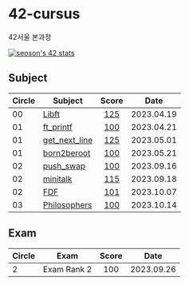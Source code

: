 # 42-cursus
42서울 본과정

[![seoson's 42 stats](https://badge.mediaplus.ma/colorfulwaves/seoson?1337Badge=off&UM6P=off)](https://github.com/oakoudad/badge42)

## Subject
|Circle|Subject|Score|Date|
|----|----|:----:|:----:|
|00|[Libft](https://github.com/42seoul-translation/subject_ko/blob/master/ft_printf/ft_printf.ko.md)|[125](https://github.com/JaeSeoKim/badge42)|2023.04.19|
|01|[ft_printf](https://github.com/42seoul-translation/subject_ko/blob/master/ft_printf/ft_printf.ko.md)|[100](https://github.com/JaeSeoKim/badge42)|2023.04.21|
|01|[get_next_line](https://github.com/42seoul-translation/subject_ko/blob/master/get_next_line/get_next_line.ko.md)|[125](https://github.com/JaeSeoKim/badge42)|2023.05.01|
|01|[born2beroot](https://github.com/42seoul-translation/subject_ko/blob/master/born2beroot/born2beroot.md)|[100](https://github.com/JaeSeoKim/badge42)|2023.05.21|
|02|[push_swap](https://github.com/42seoul-translation/subject_ko/blob/master/push_swap/push_swap.ko.md)|[100](https://github.com/JaeSeoKim/badge42)|2023.09.16
|02|[minitalk](https://github.com/42seoul-translation/subject_ko/blob/master/minitalk/minitalk.md)|[115](https://github.com/JaeSeoKim/badge42)|2023.09.18
|02|[FDF](https://github.com/42seoul-translation/subject_ko/blob/master/fdf/fdf.ko.md)|[101](https://github.com/JaeSeoKim/badge42)| 2023.10.07
|03|[Philosophers](https://github.com/42seoul-translation/subject_ko/blob/master/philosophers/philosophers.ko.md)|[100](https://github.com/JaeSeoKim/badge42)| 2023.10.14



## Exam
|Circle|Exam|Score|Date|
|----|----|:----:|:----:|
|2|Exam Rank 2|100|2023.09.26|
